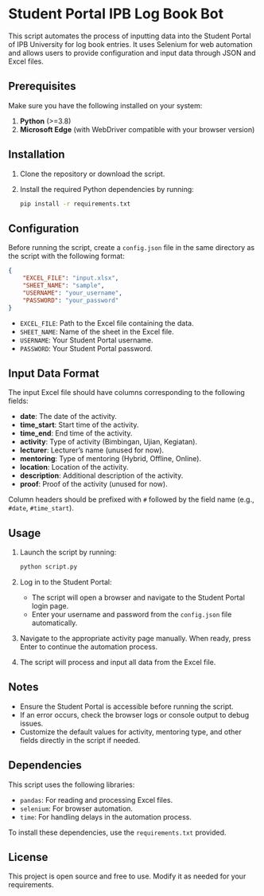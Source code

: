 # Student Portal IPB Log Book Bot

This script automates the process of inputting data into the Student Portal of IPB University for log book entries. It uses Selenium for web automation and allows users to provide configuration and input data through JSON and Excel files.

## Prerequisites

Make sure you have the following installed on your system:

1. **Python** (>=3.8)
2. **Microsoft Edge** (with WebDriver compatible with your browser version)

## Installation

1. Clone the repository or download the script.
2. Install the required Python dependencies by running:

   ```bash
   pip install -r requirements.txt
   ```

## Configuration

Before running the script, create a `config.json` file in the same directory as the script with the following format:

```json
{
    "EXCEL_FILE": "input.xlsx",
    "SHEET_NAME": "sample",
    "USERNAME": "your_username",
    "PASSWORD": "your_password"
}
```

- `EXCEL_FILE`: Path to the Excel file containing the data.
- `SHEET_NAME`: Name of the sheet in the Excel file.
- `USERNAME`: Your Student Portal username.
- `PASSWORD`: Your Student Portal password.

## Input Data Format

The input Excel file should have columns corresponding to the following fields:

- **date**: The date of the activity.
- **time_start**: Start time of the activity.
- **time_end**: End time of the activity.
- **activity**: Type of activity (Bimbingan, Ujian, Kegiatan).
- **lecturer**: Lecturer’s name (unused for now).
- **mentoring**: Type of mentoring (Hybrid, Offline, Online).
- **location**: Location of the activity.
- **description**: Additional description of the activity.
- **proof**: Proof of the activity (unused for now).

Column headers should be prefixed with `#` followed by the field name (e.g., `#date`, `#time_start`).

## Usage

1. Launch the script by running:

   ```bash
   python script.py
   ```

2. Log in to the Student Portal:
   - The script will open a browser and navigate to the Student Portal login page.
   - Enter your username and password from the `config.json` file automatically.

3. Navigate to the appropriate activity page manually. When ready, press Enter to continue the automation process.

4. The script will process and input all data from the Excel file.

## Notes

- Ensure the Student Portal is accessible before running the script.
- If an error occurs, check the browser logs or console output to debug issues.
- Customize the default values for activity, mentoring type, and other fields directly in the script if needed.

## Dependencies

This script uses the following libraries:

- `pandas`: For reading and processing Excel files.
- `selenium`: For browser automation.
- `time`: For handling delays in the automation process.

To install these dependencies, use the `requirements.txt` provided.

## License

This project is open source and free to use. Modify it as needed for your requirements.